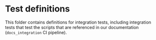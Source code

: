 # Test definitions

This folder contains definitions for integration tests, including integration tests that test the scripts that are referenced in our documentation (`docs_integration` CI pipeline).
